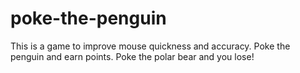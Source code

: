 # poke-the-penguin
This is a game to improve mouse quickness and accuracy. Poke the penguin and earn points. Poke the polar bear and you lose!
